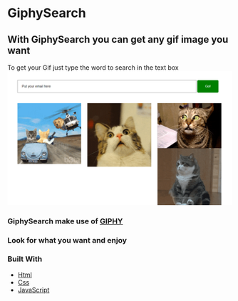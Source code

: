 # GiphySearch

## With GiphySearch you can get any gif image you want
To get your Gif just type the word to search in the text box
![Screenshoot](GiphySearch/screenshot/screenshot.png)

### GiphySearch make use of [GIPHY](https://developers.giphy.com/)

### Look for what you want and enjoy

### Built With

- [Html](https://www.w3.org/html/)
- [Css](https://www.w3.org/Style/CSS/)
- [JavaScript](https://developer.mozilla.org/en/JavaScript)